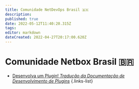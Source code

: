 ```yaml
---
title: Comunidade NetDevOps Brasil 🇧🇷
description: 
published: true
date: 2022-05-12T11:40:20.315Z
tags: 
editor: markdown
dateCreated: 2022-04-27T20:17:00.620Z
---
```


# Comunidade Netbox Brasil 🇧🇷

- [Desenvolva um Plugin! *Tradução da Documentação de Desenvolvimento de Plugins*](./netbox/plugins/netbox-plugin-tutorial)
{.links-list}